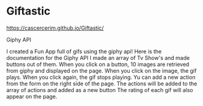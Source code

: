 # Giftastic

https://cascercerim.github.io/Giftastic/

Giphy API

I created a Fun App full of gifs using the giphy api!
Here is the documentation for the Giphy API
I made an array of Tv Show's and made buttons out of them.
When you click on a button, 10 images are retrieved from giphy and displayed on the page.
When you click on the image, the gif plays. When you click again, the gif stops playing.
Yu can add a new action from the form on the right side of the page. The actions will be added to the array of actions and added as a new button
The rating of each gif will also appear on the page.
